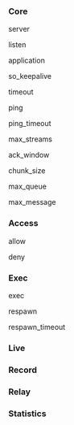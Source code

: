 ### Core
server

listen

application

so_keepalive

timeout

ping

ping_timeout

max_streams

ack_window

chunk_size

max_queue

max_message

### Access

allow

deny

### Exec

exec

respawn

respawn_timeout


### Live
### Record
### Relay
### Statistics
